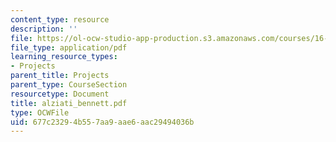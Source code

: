 ```yaml
---
content_type: resource
description: ''
file: https://ol-ocw-studio-app-production.s3.amazonaws.com/courses/16-622-experimental-projects-ii-fall-2003/677c23294b557aa9aae6aac29494036b_alziati_bennett.pdf
file_type: application/pdf
learning_resource_types:
- Projects
parent_title: Projects
parent_type: CourseSection
resourcetype: Document
title: alziati_bennett.pdf
type: OCWFile
uid: 677c2329-4b55-7aa9-aae6-aac29494036b
---
```

